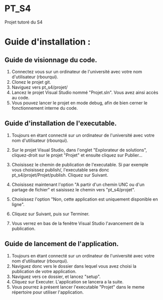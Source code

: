 # PT_S4

Projet tutoré du S4

# Guide d'installation :

## Guide de visionnage du code. 

1. Connectez vous sur un ordinateur de l'université avec votre nom d'utilisateur (rbourqui).
2. Clonez le projet git.
3. Naviguez vers pt_s4/projet/
4. Lancez le projet Visual Studio nommé "Projet.sln". Vous avez ainsi accès au code.
5. Vous pouvez lancer le projet en mode debug, afin de bien cerner le fonctionnement interne du code.


## Guide d'installation de l'executable.

1. Toujours en étant connecté sur un ordinateur de l'université avec votre nom d'utilisateur (rbourqui).
2. Sur le projet Visual Studio, dans l'onglet "Explorateur de solutions", cliquez-droit sur le projet "Projet" et ensuite cliquez sur Publier...

3. Choisissez le chemin de publication de l'executable. Si par exemple vous choisissez publish/, l'executable sera donc pt_s4/projet/Projet/publish. Cliquez sur Suivant.
4. Choisissez maintenant l'option "A partir d'un chemin UNC ou d'un partage de fichier" et saisissez le chemin vers "pt_s4/projet".

5. Choisissez l'option "Non, cette application est uniquement disponible en ligne".

6. Cliquez sur Suivant, puis sur Terminer.
7. Vous verrez en bas de la fenêtre Visual Studio l'avancement de la publication.

## Guide de lancement de l'application.

1. Toujours en étant connecté sur un ordinateur de l'université avec votre nom d'utilisateur (rbourqui).
2. Naviguez donc vers le dossier dans lequel vous avez choisi la publication de votre application.
3. Naviguez vers ce dossier, et lancez "setup".
4. Cliquez sur Executer. L'application se lancera a la suite.
5. Vous pourrez à présent lancer l'executable "Projet" dans le meme répertoire pour utiliser l'application.
